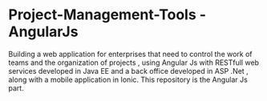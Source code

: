 # Project-Management-Tools - AngularJs
Building a web application for enterprises that need to control the work of teams and the organization of projects , using Angular Js with RESTfull web services developed in Java EE and a back office developed in ASP .Net , along with a mobile application in Ionic. This repository is the Angular Js part.

